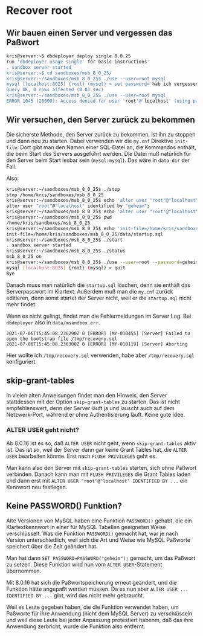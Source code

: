 # Recover root

## Wir bauen einen Server und vergessen das Paßwort

```bash
kris@server:~$ dbdeployer deploy single 8.0.25                                                                          Database installed in $HOME/sandboxes/msb_8_0_25
run 'dbdeployer usage single' for basic instructions'
. sandbox server started
kris@server:~$ cd sandboxes/msb_8_0_25/
kris@server:~/sandboxes/msb_8_0_25$ ./use --user=root mysql                                
mysql [localhost:8025] {root} (mysql) > set password='hab ich vergessen';
Query OK, 0 rows affected (0.01 sec)
kris@server:~/sandboxes/msb_8_0_25$ ./use --user=root mysql
ERROR 1045 (28000): Access denied for user 'root'@'localhost' (using password: YES)
```
## Wir versuchen, den Server zurück zu bekommen

Die sicherste Methode, den Server zurück zu bekommen, ist ihn zu stoppen und dann neu zu starten.
Dabei verwenden wir die `my.cnf` Direktive `init-file`.
Dort gibt man den Namen einer SQL-Datei an, die Kommandos enthält, die beim Start des Servers ausgeführt werden.
Die Datei muß natürlich für den Server beim Start lesbar sein (`mysql:mysql`).
Das wäre in `data-dir` der Fall.

Also:
```bash
kris@server:~/sandboxes/msb_8_0_25$ ./stop
stop /home/kris/sandboxes/msb_8_0_25
kris@server:~/sandboxes/msb_8_0_25$ echo 'alter user "root"@"localhost" identified by "geheim";'
alter user "root"@"localhost" identified by "geheim";
kris@server:~/sandboxes/msb_8_0_25$ echo 'alter user "root"@"localhost" identified by "geheim";' > data/startup.sql
kris@server:~/sandboxes/msb_8_0_25$ pwd
/home/kris/sandboxes/msb_8_0_25
kris@server:~/sandboxes/msb_8_0_25$ echo 'init-file=/home/kris/sandboxes/msb_8_0_25/data/startup.sql'
init-file=/home/kris/sandboxes/msb_8_0_25/data/startup.sql
kris@server:~/sandboxes/msb_8_0_25$ ./start
. sandbox server started
kris@server:~/sandboxes/msb_8_0_25$ ./status
msb_8_0_25 on
kris@server:~/sandboxes/msb_8_0_25$ ./use --user=root --password=geheim mysql
mysql [localhost:8025] {root} (mysql) > quit
Bye
```

Danach muss man natürlich die `startup.sql` löschen, denn sie enthält das Serverpasswort im Klartext.
Außerdem muß man die `my.cnf` zurück editieren, denn sonst startet der Server nicht, weil er die `startup.sql` nicht mehr findet.

Wenn es nicht gelingt, findet man die Fehlermeldungen im Server Log.
Bei `dbdeployer` also in `data/msandbox.err`.

```
2021-07-06T15:45:08.236290Z 0 [ERROR] [MY-010455] [Server] Failed to open the bootstrap file /tmp/recovery.sql
2021-07-06T15:45:08.236300Z 0 [ERROR] [MY-010119] [Server] Aborting
```

Hier wollte ich `/tmp/recovery.sql` verwenden, habe aber `/tmp/recovery.sql` konfiguriert.

## skip-grant-tables

In vielen alten Anweisungen findet man den Hinweis, den Server stattdessen mit der Option `skip-grant-tables` zu starten.
Das ist nicht empfehlenswert, denn der Server läuft ja und lauscht auch auf dem Netzwerk-Port, während er ohne Authentisierung läuft. Keine gute Idee.

### ALTER USER geht nicht?

Ab 8.0.16 ist es so, daß `ALTER USER` nicht geht, wenn `skip-grant-tables` aktiv ist.
Das ist so, weil der Server dann gar keine Grant Tables hat, die `ALTER USER` bearbeiten könnte.
Erst nach `FLUSH PRIVILEGES` geht es.

Man kann also den Server mit `skip-grant-tables` starten, sich ohne Paßwort verbinden.
Danach kann man mit `FLUSH PRIVILEGES` die Grant Tables laden und dann erst mit `ALTER USER "root"@"localhost" IDENTIFIED BY ...` ein Kennwort neu festlegen.

## Keine PASSWORD() Funktion?

Alte Versionen von MySQL haben eine Funktion `PASSWORD()` gehabt, die ein Klartextkennwort in einer für MySQL Tabellen geeigneten Weise verschlüsselt.
Was die Funktion `PASSWORD()` gemacht hat, war je nach Version unterschiedlich, weil sich die Art und Weise wie MySQL Paßworte speichert über die Zeit geändert hat.

Man hat dann `SET PASSWORD=PASSWORD("geheim");` gemacht, um das Paßwort zu setzen.
Diese Funktion wird nun vom `ALTER USER`-Statement übernommen.

Mit 8.0.16 hat sich die Paßwortspeicherung erneut geändert, und die Funktion hätte angepaßt werden müssen.
Da es nun aber `ALTER USER ... IDENTIFIED BY ...` gibt, wird das nicht mehr gebraucht.

Weil es Leute gegeben haben, die die Funktion verwendet haben, um Paßworte für ihre Anwendung (nicht dem MySQL Server) zu verschlüsseln und weil diese Leute bei jeder Anpassung protestiert habenm, daß das ihre Anwendung zerbricht, wurde die Funktion also entfernt.
